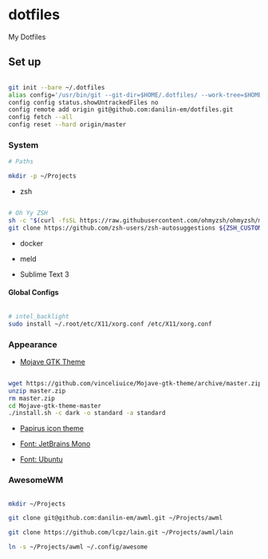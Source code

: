 # dotfiles
My Dotfiles

## Set up

```sh

git init --bare ~/.dotfiles
alias config='/usr/bin/git --git-dir=$HOME/.dotfiles/ --work-tree=$HOME'
config config status.showUntrackedFiles no
config remote add origin git@github.com:danilin-em/dotfiles.git
config fetch --all
config reset --hard origin/master

```

### System

```sh
# Paths

mkdir -p ~/Projects

```

- zsh

```sh

# Oh Yy ZSH
sh -c "$(curl -fsSL https://raw.githubusercontent.com/ohmyzsh/ohmyzsh/master/tools/install.sh)"
git clone https://github.com/zsh-users/zsh-autosuggestions ${ZSH_CUSTOM:-~/.oh-my-zsh/custom}/plugins/zsh-autosuggestions

```

- docker

- meld

- Sublime Text 3

#### Global Configs

```sh

# intel_backlight
sudo install ~/.root/etc/X11/xorg.conf /etc/X11/xorg.conf

```

### Appearance

- [Mojave GTK Theme](https://github.com/vinceliuice/Mojave-gtk-theme)

```sh

wget https://github.com/vinceliuice/Mojave-gtk-theme/archive/master.zip
unzip master.zip
rm master.zip
cd Mojave-gtk-theme-master
./install.sh -c dark -o standard -a standard

```

- [Papirus icon theme](https://github.com/PapirusDevelopmentTeam/papirus-icon-theme)

- [Font: JetBrains Mono](https://www.jetbrains.com/lp/mono/#how-to-install)

- [Font: Ubuntu](https://design.ubuntu.com/font/)

### AwesomeWM

```sh

mkdir ~/Projects

git clone git@github.com:danilin-em/awml.git ~/Projects/awml

git clone https://github.com/lcpz/lain.git ~/Projects/awml/lain

ln -s ~/Projects/awml ~/.config/awesome

```
